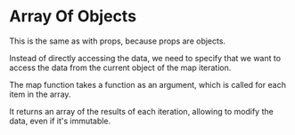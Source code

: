 # Array Of Objects

This is the same as with props, because props are objects.

Instead of directly accessing the data, we need to specify that we want to access the data from the current object of the map iteration.

The map function takes a function as an argument, which is called for each item in the array.

It returns an array of the results of each iteration, allowing to modify the data, even if it's immutable.